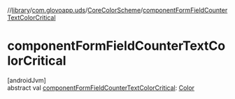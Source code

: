 //[library](../../../index.md)/[com.glovoapp.uds](../index.md)/[CoreColorScheme](index.md)/[componentFormFieldCounterTextColorCritical](component-form-field-counter-text-color-critical.md)

# componentFormFieldCounterTextColorCritical

[androidJvm]\
abstract val [componentFormFieldCounterTextColorCritical](component-form-field-counter-text-color-critical.md): [Color](https://developer.android.com/reference/kotlin/androidx/compose/ui/graphics/Color.html)

